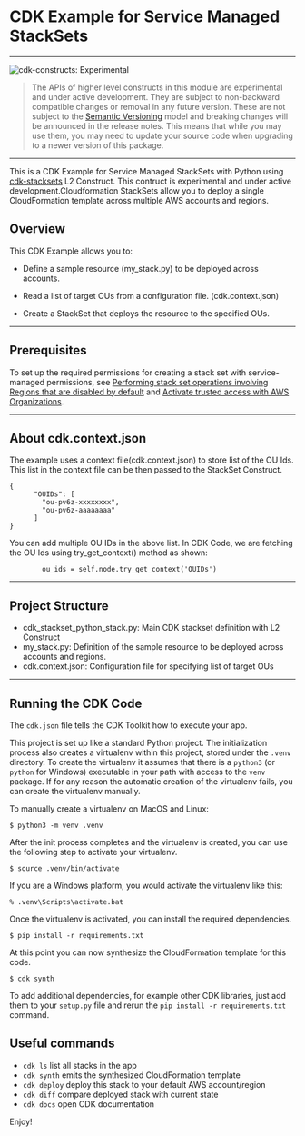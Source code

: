 
# CDK Example for Service Managed StackSets
<!--BEGIN STABILITY BANNER-->

---

![cdk-constructs: Experimental](https://img.shields.io/badge/cdk--constructs-experimental-important.svg?style=for-the-badge)

> The APIs of higher level constructs in this module are experimental and under active development.
> They are subject to non-backward compatible changes or removal in any future version. These are
> not subject to the [Semantic Versioning](https://semver.org/) model and breaking changes will be
> announced in the release notes. This means that while you may use them, you may need to update
> your source code when upgrading to a newer version of this package.

---

This is a CDK Example for Service Managed StackSets with Python using [cdk-stacksets](https://github.com/cdklabs/cdk-stacksets/tree/main) L2 Construct. This contruct is experimental and under active development.Cloudformation StackSets allow you to deploy a single CloudFormation template across multiple AWS accounts and regions. 

## Overview
This CDK Example allows you to:

* Define a sample resource (my_stack.py) to be deployed across accounts. 

* Read a list of target OUs from a configuration file. (cdk.context.json)

* Create a StackSet that deploys the resource to the specified OUs.

---

## Prerequisites

To set up the required permissions for creating a stack set with service-managed permissions, see [Performing stack set operations involving Regions that are disabled by default](https://docs.aws.amazon.com/AWSCloudFormation/latest/UserGuide/stacksets-prereqs.html#stacksets-opt-in-regions) and [Activate trusted access with AWS Organizations](https://docs.aws.amazon.com/AWSCloudFormation/latest/UserGuide/stacksets-orgs-activate-trusted-access.html).


---
## About cdk.context.json
The example uses a context file(cdk.context.json) to store list of the OU Ids. This list in the context file can be then passed to the StackSet Construct.

```
{
      "OUIDs": [
        "ou-pv6z-xxxxxxxx",
        "ou-pv6z-aaaaaaaa"
      ]
}
```
You can add multiple OU IDs in the above list. In CDK Code, we are fetching the OU Ids using try_get_context() method as shown:

```
        ou_ids = self.node.try_get_context('OUIDs')
```
---

## Project Structure
* cdk_stackset_python_stack.py: Main CDK stackset definition with L2 Construct
* my_stack.py: Definition of the sample resource to be deployed across accounts and regions.
* cdk.context.json: Configuration file for specifying list of target OUs

---          

## Running the CDK Code

The `cdk.json` file tells the CDK Toolkit how to execute your app.

This project is set up like a standard Python project.  The initialization
process also creates a virtualenv within this project, stored under the `.venv`
directory.  To create the virtualenv it assumes that there is a `python3`
(or `python` for Windows) executable in your path with access to the `venv`
package. If for any reason the automatic creation of the virtualenv fails,
you can create the virtualenv manually.

To manually create a virtualenv on MacOS and Linux:

```
$ python3 -m venv .venv
```

After the init process completes and the virtualenv is created, you can use the following
step to activate your virtualenv.

```
$ source .venv/bin/activate
```

If you are a Windows platform, you would activate the virtualenv like this:

```
% .venv\Scripts\activate.bat
```

Once the virtualenv is activated, you can install the required dependencies.

```
$ pip install -r requirements.txt
```

At this point you can now synthesize the CloudFormation template for this code.

```
$ cdk synth
```

To add additional dependencies, for example other CDK libraries, just add
them to your `setup.py` file and rerun the `pip install -r requirements.txt`
command.

## Useful commands

 * `cdk ls`          list all stacks in the app
 * `cdk synth`       emits the synthesized CloudFormation template
 * `cdk deploy`      deploy this stack to your default AWS account/region
 * `cdk diff`        compare deployed stack with current state
 * `cdk docs`        open CDK documentation

Enjoy!
